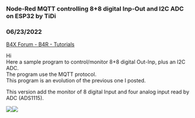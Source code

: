 ### Node-Red MQTT controlling 8+8 digital Inp-Out and I2C ADC on ESP32 by TiDi
### 06/23/2022
[B4X Forum - B4R - Tutorials](https://www.b4x.com/android/forum/threads/141371/)

Hi  
Here a sample program to control/monitor 8+8 digital Out-Inp, plus an I2C ADC.  
The program use the MQTT protocol.   
This program is an evolution of the previous one I posted.  
  
This version add the monitor of 8 digital Input and four analog input read by ADC (ADS1115).  
  
![](https://www.b4x.com/android/forum/attachments/130730)![](https://www.b4x.com/android/forum/attachments/130731)